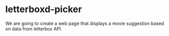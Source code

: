 # letterboxd-picker
We are going to create a web page that displays a movie suggestion based on data from letterbox API. 
